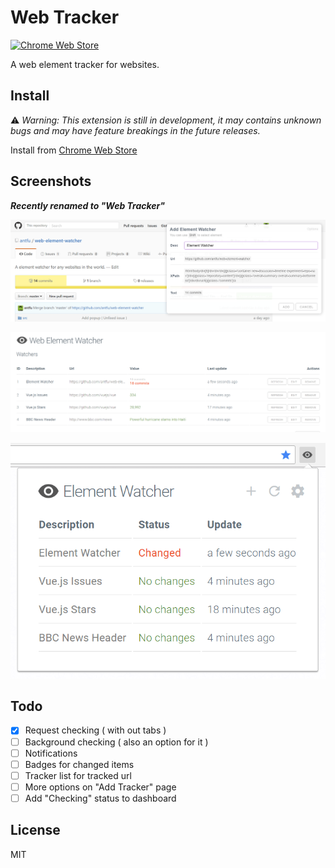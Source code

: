 # Web Tracker

[![Chrome Web Store](https://img.shields.io/chrome-web-store/v/nijeghmbfkeegaiihloeeknoidnajnlk.svg?style=flat-square)](https://chrome.google.com/webstore/detail/web-element-watcher/nijeghmbfkeegaiihloeeknoidnajnlk)

A web element tracker for websites.

## Install

⚠️ _Warning: This extension is still in development, it may contains unknown bugs and may have feature breakings in the future releases._

Install from [Chrome Web Store](https://chrome.google.com/webstore/detail/web-element-watcher/nijeghmbfkeegaiihloeeknoidnajnlk)

## Screenshots

**_Recently renamed to "Web Tracker"_**

![](screenshots/01.png)

![](screenshots/02.png)

![](screenshots/03.png)

## Todo

- [x] Request checking ( with out tabs )
- [ ] Background checking ( also an option for it )
- [ ] Notifications
- [ ] Badges for changed items
- [ ] Tracker list for tracked url
- [ ] More options on "Add Tracker" page
- [ ] Add "Checking" status to dashboard

## License

MIT
